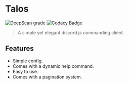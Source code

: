 # Talos
[![DeepScan grade](https://deepscan.io/api/teams/10293/projects/13105/branches/214272/badge/grade.svg)](https://deepscan.io/dashboard#view=project&tid=10293&pid=13105&bid=214272)
[![Codacy Badge](https://app.codacy.com/project/badge/Grade/9181ec7b69594b81be67d173d9a050b7)](https://www.codacy.com/manual/ApexioDaCoder/talos?utm_source=github.com&amp;utm_medium=referral&amp;utm_content=ApexioDaCoder/talos&amp;utm_campaign=Badge_Grade)

>A simple yet elegant discord.js commanding client.

## Features
- Simple config.
- Comes with a dynamic help command.
- Easy to use.
- Comes with a pagination system.